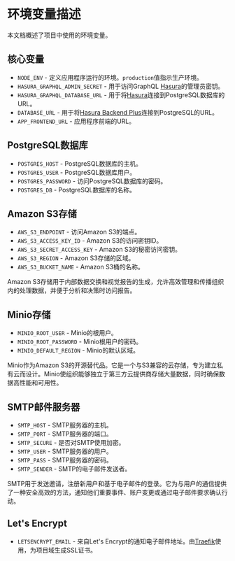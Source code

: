 # 环境变量描述

本文档概述了项目中使用的环境变量。

## 核心变量

- `NODE_ENV` - 定义应用程序运行的环境。`production`值指示生产环境。
- `HASURA_GRAPHQL_ADMIN_SECRET` - 用于访问GraphQL [Hasura](https://github.com/hasura/graphql-engine)的管理员密钥。
- `HASURA_GRAPHQL_DATABASE_URL` - 用于将[Hasura](https://github.com/hasura/graphql-engine)连接到PostgreSQL数据库的URL。
- `DATABASE_URL` - 用于将[Hasura Backend Plus](https://github.com/nhost/hasura-backend-plus)连接到PostgreSQL的URL。
- `APP_FRONTEND_URL` - 应用程序前端的URL。

## PostgreSQL数据库

- `POSTGRES_HOST` - PostgreSQL数据库的主机。
- `POSTGRES_USER` - PostgreSQL数据库用户。
- `POSTGRES_PASSWORD` - 访问PostgreSQL数据库的密码。
- `POSTGRES_DB` - PostgreSQL数据库的名称。

## Amazon S3存储

- `AWS_S3_ENDPOINT` - 访问Amazon S3的端点。
- `AWS_S3_ACCESS_KEY_ID` - Amazon S3的访问密钥ID。
- `AWS_S3_SECRET_ACCESS_KEY` - Amazon S3的秘密访问密钥。
- `AWS_S3_REGION` - Amazon S3存储的区域。
- `AWS_S3_BUCKET_NAME` - Amazon S3桶的名称。

Amazon S3存储用于内部数据交换和视觉报告的生成，允许高效管理和传播组织内的处理数据，并便于分析和决策时访问报告。

## Minio存储

- `MINIO_ROOT_USER` - Minio的根用户。
- `MINIO_ROOT_PASSWORD` - Minio根用户的密码。
- `MINIO_DEFAULT_REGION` - Minio的默认区域。

Minio作为Amazon S3的开源替代品。它是一个与S3兼容的云存储，专为建立私有云而设计。Minio使组织能够独立于第三方云提供商存储大量数据，同时确保数据高性能和可用性。

## SMTP邮件服务器

- `SMTP_HOST` - SMTP服务器的主机。
- `SMTP_PORT` - SMTP服务器的端口。
- `SMTP_SECURE` - 是否对SMTP使用加密。
- `SMTP_USER` - SMTP服务器的用户。
- `SMTP_PASS` - SMTP服务器的密码。
- `SMTP_SENDER` - SMTP的电子邮件发送者。

SMTP用于发送邀请，注册新用户和基于电子邮件的登录。它为与用户的通信提供了一种安全高效的方法，通知他们重要事件、账户变更或通过电子邮件要求确认行动。

## Let's Encrypt

- `LETSENCRYPT_EMAIL` - 来自Let's Encrypt的通知电子邮件地址。由[Traefik](https://github.com/traefik/traefik)使用，为项目域生成SSL证书。